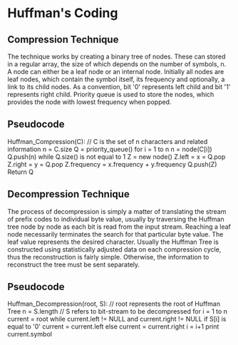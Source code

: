 # Huffman's Coding

## Compression Technique
The technique works by creating a binary tree of nodes. These can stored in a regular array, the size of which depends on the number of symbols, n.
A node can either be a leaf node or an internal node. Initially all nodes are leaf nodes, which contain the symbol itself, its frequency and optionally,
a link to its child nodes. As a convention, bit '0' represents left child and bit '1' represents right child. Priority queue is used to store the
nodes, which provides the node with lowest frequency when popped.

## Pseudocode
Huffman_Compression(C):     // C is the set of n characters and related information
n = C.size
Q = priority_queue()
for i = 1 to n
    n = node(C[i])
    Q.push(n)
while Q.size() is not equal to 1
    Z = new node()
    Z.left = x = Q.pop
    Z.right = y = Q.pop
    Z.frequency = x.frequency + y.frequency
    Q.push(Z)
Return Q

## Decompression Technique
The process of decompression is simply a matter of translating the stream of prefix codes to individual byte value, usually by traversing the Huffman
tree node by node as each bit is read from the input stream. Reaching a leaf node necessarily terminates the search for that particular byte value. 
The leaf value represents the desired character. Usually the Huffman Tree is constructed using statistically adjusted data on each compression 
cycle, thus the reconstruction is fairly simple. Otherwise, the information to reconstruct the tree must be sent separately.

## Pseudocode
Huffman_Decompression(root, S):            // root represents the root of Huffman Tree
n = S.length                              // S refers to bit-stream to be decompressed
for i = 1 to n
    current = root
    while current.left != NULL and current.right != NULL
        if S[i] is equal to '0'
            current = current.left
        else
            current = current.right
        i = i+1
    print current.symbol

